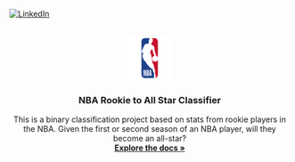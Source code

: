 
<a name="readme-top"></a>

[![LinkedIn][linkedin-shield]][linkedin-url]

<!-- PROJECT LOGO -->
<br />
<div align="center">
  <a href="https://github.com/alexzhaoo/nbaprediction">
    <img src="nba.png" alt="Logo" width="80" height="80">
  </a>

  <h3 align="center">NBA Rookie to All Star Classifier</h3>

  <p align="center">
    This is a binary classification project based on stats from rookie players in the NBA. Given the first or second season of an NBA player, will they become an all-star?
    <br />
    <a href="https://github.com/alexzhaoo/nbaprediction"><strong>Explore the docs »</strong></a>
    <br />
    <br />
  </p>
</div>

<!-- MARKDOWN LINKS & IMAGES -->
<!-- https://www.markdownguide.org/basic-syntax/#reference-style-links -->
[linkedin-shield]: https://img.shields.io/badge/LinkedIn-0077B5?style=for-the-badge&logo=linkedin&logoColor=white
[linkedin-url]: https://www.linkedin.com/in/alexander-zhao-926225211/
